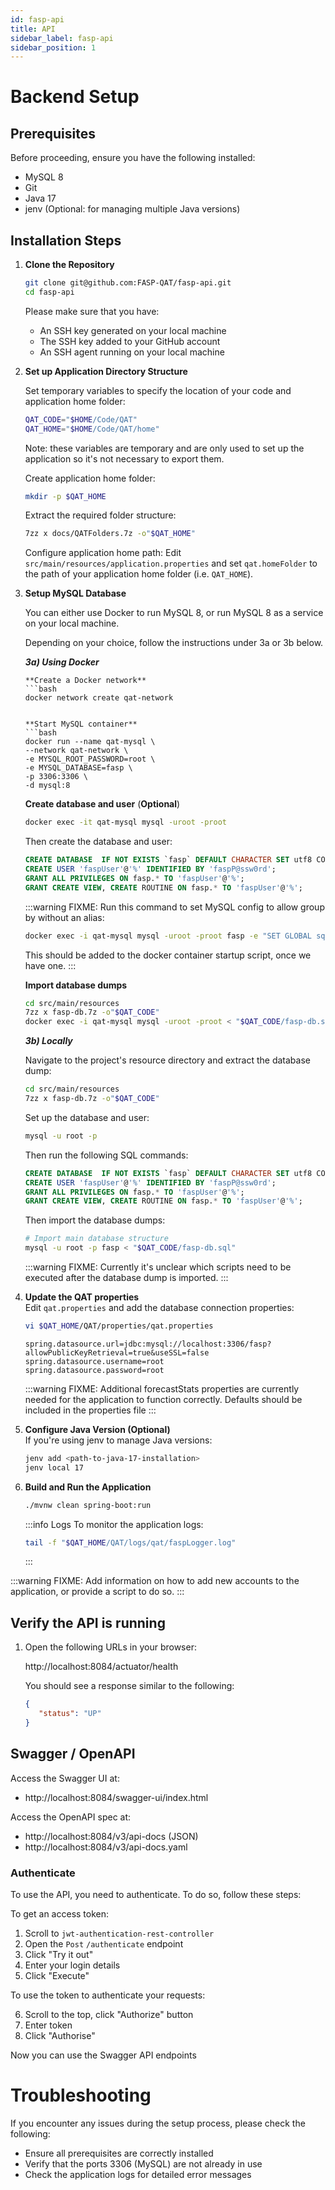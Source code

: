 ```yaml
---
id: fasp-api
title: API
sidebar_label: fasp-api
sidebar_position: 1
---
```


# Backend Setup

## Prerequisites
Before proceeding, ensure you have the following installed:
- MySQL 8
- Git
- Java 17
- jenv (Optional: for managing multiple Java versions)

## Installation Steps

1. **Clone the Repository**
   ```bash
   git clone git@github.com:FASP-QAT/fasp-api.git
   cd fasp-api
   ```

   Please make sure that you have:
    - An SSH key generated on your local machine
    - The SSH key added to your GitHub account
    - An SSH agent running on your local machine

2. **Set up Application Directory Structure**  

   Set temporary variables to specify the location of your code and application home folder:

   ```bash
   QAT_CODE="$HOME/Code/QAT"
   QAT_HOME="$HOME/Code/QAT/home"
   ```

   Note: these variables are temporary and are only used to set up the application
   so it's not necessary to export them.

   Create application home folder:
   ```bash
   mkdir -p $QAT_HOME
   ```

   Extract the required folder structure:
   ```bash
   7zz x docs/QATFolders.7z -o"$QAT_HOME"
   ```

   Configure application home path:
   Edit `src/main/resources/application.properties` and set `qat.homeFolder` to the path of your application home folder (i.e. `QAT_HOME`).


3. **Setup MySQL Database**

   You can either use Docker to run MySQL 8, or run MySQL 8 as a service on your local machine.

   Depending on your choice, follow the instructions under 3a or 3b below.

   ***3a) Using Docker***

       **Create a Docker network**
       ```bash
       docker network create qat-network
      ```

      **Start MySQL container**
      ```bash
      docker run --name qat-mysql \
      --network qat-network \
      -e MYSQL_ROOT_PASSWORD=root \
      -e MYSQL_DATABASE=fasp \
      -p 3306:3306 \
      -d mysql:8
      ```

      **Create database and user** (__Optional__)
      ```bash
      docker exec -it qat-mysql mysql -uroot -proot
      ```
      Then create the database and user:
      ```sql
      CREATE DATABASE  IF NOT EXISTS `fasp` DEFAULT CHARACTER SET utf8 COLLATE utf8_bin;
      CREATE USER 'faspUser'@'%' IDENTIFIED BY 'faspP@ssw0rd';
      GRANT ALL PRIVILEGES ON fasp.* TO 'faspUser'@'%';
      GRANT CREATE VIEW, CREATE ROUTINE ON fasp.* TO 'faspUser'@'%';
      ```

      :::warning FIXME:
      Run this command to set MySQL config to allow group by without an alias:
      ```bash
      docker exec -i qat-mysql mysql -uroot -proot fasp -e "SET GLOBAL sql_mode=(SELECT REPLACE(@@sql_mode,'ONLY_FULL_GROUP_BY',''));"
      ```
      This should be added to the docker container startup script, once we have one.
      :::

      **Import database dumps**
      ```bash
      cd src/main/resources
      7zz x fasp-db.7z -o"$QAT_CODE"
      docker exec -i qat-mysql mysql -uroot -proot < "$QAT_CODE/fasp-db.sql"
      ```

   ***3b) Locally***

      Navigate to the project's resource directory and extract the database dump:
      ```bash
      cd src/main/resources
      7zz x fasp-db.7z -o"$QAT_CODE"
      ```

      Set up the database and user:
      ```bash
      mysql -u root -p
      ```
      Then run the following SQL commands:
      ```sql
      CREATE DATABASE  IF NOT EXISTS `fasp` DEFAULT CHARACTER SET utf8 COLLATE utf8_bin;
      CREATE USER 'faspUser'@'%' IDENTIFIED BY 'faspP@ssw0rd';
      GRANT ALL PRIVILEGES ON fasp.* TO 'faspUser'@'%';
      GRANT CREATE VIEW, CREATE ROUTINE ON fasp.* TO 'faspUser'@'%';
      ```

      Then import the database dumps:
      ```bash
      # Import main database structure
      mysql -u root -p fasp < "$QAT_CODE/fasp-db.sql"
      ```

   :::warning FIXME: 
   Currently it's unclear which scripts need to be executed after the database dump is imported.
   :::

4. **Update the QAT properties**  
   Edit `qat.properties` and add the database connection properties:

   ```bash
   vi $QAT_HOME/QAT/properties/qat.properties
   ```

   ```properties
   spring.datasource.url=jdbc:mysql://localhost:3306/fasp?allowPublicKeyRetrieval=true&useSSL=false
   spring.datasource.username=root
   spring.datasource.password=root
   ```

   :::warning FIXME: 
   Additional forecastStats properties are currently needed for the application to function correctly. Defaults should be included in the properties file
   :::

5. **Configure Java Version (Optional)**  
   If you're using jenv to manage Java versions:
   ```bash
   jenv add <path-to-java-17-installation>
   jenv local 17
   ```

6. **Build and Run the Application**
   ```bash
   ./mvnw clean spring-boot:run
   ```

   :::info Logs
   To monitor the application logs:
   ```bash
   tail -f "$QAT_HOME/QAT/logs/qat/faspLogger.log"
   ```
   :::

:::warning FIXME:
Add information on how to add new accounts to the application, or provide a script to do so.
:::

## Verify the API is running

1. Open the following URLs in your browser:

   http://localhost:8084/actuator/health

   You should see a response similar to the following:

   ```json
   {
      "status": "UP"
   }
   ```

## Swagger / OpenAPI

Access the Swagger UI at:

* http://localhost:8084/swagger-ui/index.html

Access the OpenAPI spec at:

* http://localhost:8084/v3/api-docs (JSON)
* http://localhost:8084/v3/api-docs.yaml

### Authenticate

To use the API, you need to authenticate. To do so, follow these steps:

To get an access token:

1. Scroll to `jwt-authentication-rest-controller`
2. Open the `Post` `/authenticate` endpoint
3. Click "Try it out"
4. Enter your login details
5. Click "Execute"

To use the token to authenticate your requests:

6. Scroll to the top, click "Authorize" button
7. Enter token
8. Click "Authorise"

Now you can use the Swagger API endpoints

# Troubleshooting

If you encounter any issues during the setup process, please check the following:
- Ensure all prerequisites are correctly installed
- Verify that the ports 3306 (MySQL) are not already in use
- Check the application logs for detailed error messages